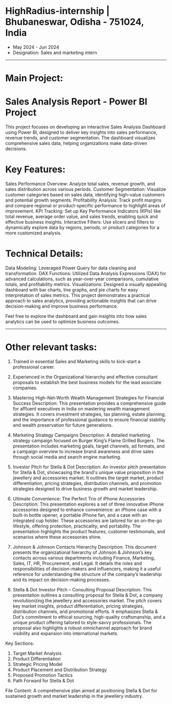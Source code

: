 # HighRadius-internship | Bhubaneswar, Odisha - 751024, India
* May 2024 - Jun 2024
* Designation: Sales and marketing intern

---

# Main Project:
# Sales Analysis Report - Power BI Project
This project focuses on developing an interactive Sales Analysis Dashboard using Power BI, designed to deliver key insights into sales performance, revenue trends, and customer segmentation. The dashboard visualizes comprehensive sales data, helping organizations make data-driven decisions.

# Key Features:
Sales Performance Overview: Analyze total sales, revenue growth, and sales distribution across various periods.
Customer Segmentation: Visualize customer categories based on sales data, identifying high-value customers and potential growth segments.
Profitability Analysis: Track profit margins and compare regional or product-specific performance to highlight areas of improvement.
KPI Tracking: Set up Key Performance Indicators (KPIs) like total revenue, average order value, and sales trends, enabling quick and effective business insights.
Interactive Filters: Use slicers and filters to dynamically explore data by regions, periods, or product categories for a more customized analysis.

# Technical Details:
Data Modeling: Leveraged Power Query for data cleaning and transformation.
DAX Functions: Utilized Data Analysis Expressions (DAX) for advanced calculations, such as year-over-year comparisons, cumulative totals, and profitability metrics.
Visualizations: Designed a visually appealing dashboard with bar charts, line graphs, and pie charts for easy interpretation of sales metrics.
This project demonstrates a practical approach to sales analytics, providing actionable insights that can drive decision-making and improve business performance.

Feel free to explore the dashboard and gain insights into how sales analytics can be used to optimize business outcomes.

--- 

# Other relevant tasks:

1. Trained in essential Sales and Marketing skills to kick-start a professional career.
2. Experienced in the Organizational hierarchy and effective consultant proposals to establish the best business 
models for the lead associate companies.

1. Mastering High-Net-Worth Wealth Management Strategies for Financial Success
Description: This presentation provides a comprehensive guide for affluent executives in India on mastering wealth management strategies. It covers investment strategies, tax planning, estate planning, and the importance of professional guidance to ensure financial stability and wealth preservation for future generations.

2. Marketing Strategy Campaigns
Description: A detailed marketing strategy campaign focused on Burger King’s Flame Grilled Burgers. The presentation includes marketing goals, target channels, ad formats, and a campaign overview to increase brand awareness and drive sales through social media and search engine marketing.

3. Investor Pitch for Stella & Dot
Description: An investor pitch presentation for Stella & Dot, showcasing the brand's unique value proposition in the jewellery and accessories market. It outlines the target market, product differentiation, pricing strategies, distribution channels, and promotion strategies designed to drive business growth and market leadership.

4. Ultimate Convenience: The Perfect Trio of iPhone Accessories
Description: This presentation explores a set of three innovative iPhone accessories designed to enhance convenience: an iPhone case with a built-in bottle opener, a portable iPhone fan, and a case with an integrated cup holder. These accessories are tailored for an on-the-go lifestyle, offering protection, practicality, and portability. The presentation highlights the product features, customer testimonials, and scenarios where these accessories shine.

5. Johnson & Johnson Contacts Hierarchy
Description: This document presents the organizational hierarchy of Johnson & Johnson’s key contacts across various departments including Finance, Marketing, Sales, IT, HR, Procurement, and Legal. It details the roles and responsibilities of decision-makers and influencers, making it a useful reference for understanding the structure of the company’s leadership and its impact on decision-making processes.

6. Stella & Dot Investor Pitch – Consulting Proposal
Description: This presentation outlines a consulting proposal for Stella & Dot, a company revolutionizing the jewellery and accessories market. The pitch covers key market insights, product differentiation, pricing strategies, distribution channels, and promotional efforts. It emphasizes Stella & Dot's commitment to ethical sourcing, high-quality craftsmanship, and a unique product offering tailored to style-savvy professionals. The proposal also highlights a robust omnichannel approach for brand visibility and expansion into international markets.

Key Sections:
1. Target Market Analysis
2. Product Differentiation
3. Strategic Pricing Model
5. Product Placement and Distribution Strategy
6. Proposed Promotion Tactics
7. Path Forward for Stella & Dot

File Content:
A comprehensive plan aimed at positioning Stella & Dot for sustained growth and market leadership in the jewellery industry.

